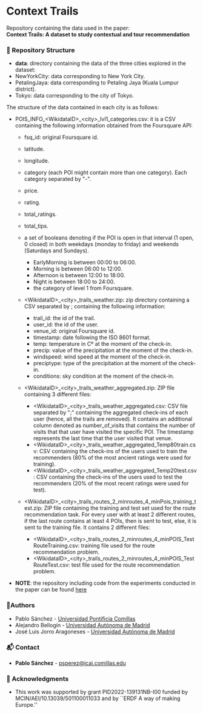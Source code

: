 # Context Trails

Repository containing the data used in the paper:  
**Context Trails: A dataset to study contextual and tour recommendation**


### 📂 Repository Structure
 - **data**: directory containing the data of the three cities explored in the dataset:
  - NewYorkCity: data  corresponding to New York City.
  - PetalingJaya: data corresponding to Petaling Jaya (Kuala Lumpur district).
  - Tokyo: data corresponding to the city of Tokyo.

The structure of the data contained in each city is as follows:

- POIS_INFO_\<WikidataID>_\<city>_lvl1_categories.csv: it is a CSV containing the following information obtained from the Foursquare API:
    - fsq_id: original Foursquare id.
    - latitude.
    - longitude.
    - category (each POI might contain more than one category). Each category separated by "-".
    - price.
    - rating.
    - total_ratings.
    - total_tips.
    - a set of booleans denoting if the POI is open in that interval (1 open, 0 closed) in both weekdays (monday to friday) and weekends (Saturdays and Sundays).
        - EarlyMorning is between 00:00 to 06:00.
        - Morning is between 06:00 to 12:00.
        - Afternoon is between 12:00 to 18:00.
        - Night is between 18:00 to 24:00.
        - the category of level 1 from Foursquare.
    - \<WikidataID>_\<city>_trails_weather.zip: zip directory containing a CSV separated by ; containing the following information:
        - trail_id: the id of the trail.
        - user_id: the id of the user.
        - venue_id: original Foursquare id.
        - timestamp: date following the ISO 8601 format.
        - temp: temperature in Cº at the moment of the check-in.
        - precip: value of the precipitation at the moment of the check-in.
        - windspeed: wind speed at the moment of the check-in.
        - preciptype: type of the precipitation at the moment of the check-in.
        - conditions: sky condition at the moment of the check-in.

    - \<WikidataID>_\<city>_trails_weather_aggregated.zip: ZIP file containing 3 different files:
        - \<WikidataID>_\<city>_trails_weather_aggregated.csv: CSV file separated by ";" containing the aggregated check-ins of each user (hence, all the trails are removed). It contains an additional column denoted as number_of_visits that contains the number of visits that that user have visited the specific POI. The timestamp represents the last time that the user visited that venue.
        - \<WikidataID>_\<city>_trails_weather_aggregated_Temp80train.csv: CSV containing the check-ins of the users used to train the recommenders (80% of the most ancient ratings were used for training).
        - \<WikidataID>_\<city>_trails_weather_aggregated_Temp20test.csv: CSV containing the check-ins of the users used to test the recommenders (20% of the most recent ratings were used for test).

    - \<WikidataID>_\<city>_trails_routes_2_minroutes_4_minPois_training_test.zip: ZIP file containing the training and test set used for the route recommendation task. For every user with at least 2 different routes, if the last route contains at least 4 POIs, then is sent to test, else, it is sent to the training file. It contains 2 different files:
        - \<WikidataID>_\<city>_trails_routes_2_minroutes_4_minPOIS_TestRouteTraining.csv: training file used for the route recommendation problem.
        - \<WikidataID>_\<city>_trails_routes_2_minroutes_4_minPOIS_TestRouteTest.csv: test file used for the route recommendation problem.

 - **NOTE**: the repository including code from the experiments conducted in the paper can be found [here](https://github.com/pablosanchezp/ContextTrailsExperiments)






### 👥Authors
- Pablo Sánchez - [Universidad Pontificia Comillas](https://www.comillas.edu/)
- Alejandro Bellogín - [Universidad Autónoma de Madrid](https://uam.es)
- José Luis Jorro Aragoneses - [Universidad Autónoma de Madrid](https://uam.es)

### 📬 Contact

* **Pablo Sánchez** - <psperez@icai.comillas.edu>


### 🙏 Acknowledgments
 - This work was supported by grant PID2022-139131NB-I00 funded by MCIN/AEI/10.13039/501100011033 and by ``ERDF A way of making Europe.''
